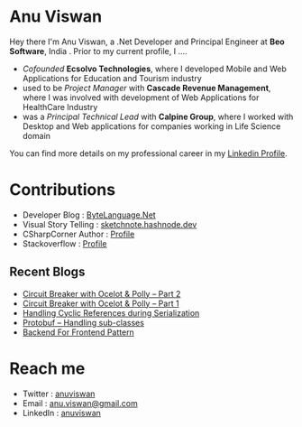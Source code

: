 # Anu Viswan

Hey there I'm Anu Viswan, a .Net Developer and Principal Engineer at **Beo Software**, India .  Prior to my current profile, I ....

* _Cofounded_ **Ecsolvo Technologies**, where I developed Mobile and Web Applications for Education and Tourism industry
* used to be _Project Manager_ with **Cascade Revenue Management**, where I was involved with development of Web Applications for HealthCare Industry
* was a _Principal Technical Lead_ with **Calpine Group**, where I worked with Desktop and Web applications for companies working in Life Science domain

You can find more details on my professional career in my [Linkedin Profile](https://www.linkedin.com/in/anuviswan/). 

# Contributions
* Developer Blog : [ByteLanguage.Net](http://www.bytelanguage.net)
* Visual Story Telling : [sketchnote.hashnode.dev](sketchnote.hashnode.dev/)
* CSharpCorner Author : [Profile](https://www.c-sharpcorner.com/members/anu.viswan)
* Stackoverflow : [Profile](https://stackoverflow.com/users/7299782/anu-viswan)

## Recent Blogs
<!-- BLOGPOSTS:START -->
- [Circuit Breaker with Ocelot & Polly – Part 2](https://bytelanguage.net/2022/01/24/circuit-breaker-with-ocelot-polly-part-2/)
- [Circuit Breaker with Ocelot & Polly – Part 1](https://bytelanguage.net/2022/01/23/circuit-breaker-with-ocelot-polly-part-1/)
- [Handling Cyclic References during Serialization](https://bytelanguage.net/2022/01/13/handling-cyclic-references-during-serialization/)
- [Protobuf – Handling sub-classes](https://bytelanguage.net/2022/01/08/protobuf-handling-sub-classes/)
- [Backend For Frontend Pattern](https://bytelanguage.net/2021/12/24/backend-for-frontend-pattern/)
<!-- BLOGPOSTS:END -->

# Reach me
* Twitter : [anuviswan](https://twitter.com/anuviswan)
* Email : anu.viswan@gmail.com
* LinkedIn : [anuviswan](https://www.linkedin.com/in/anuviswan/)


